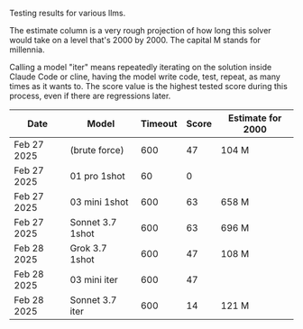 Testing results for various llms.

The estimate column is a very rough projection of how long this solver would take on a level that's 2000 by 2000. The capital M stands for millennia.

Calling a model "iter" means repeatedly iterating on the solution inside Claude Code or cline, having the model write code, test, repeat, as many times as it wants to. The score value is the highest tested score during this process, even if there are regressions later.

| Date        | Model         | Timeout  | Score    | Estimate for 2000 |
| --------    | --------      | -------- | -------- | -------- |
| Feb 27 2025 | (brute force) | 600       | 47       | 104 M |
| Feb 27 2025 | 01 pro 1shot  | 60       | 0        |  |
| Feb 27 2025 | 03 mini 1shot | 600       | 63        | 658 M |
| Feb 27 2025 | Sonnet 3.7 1shot | 600       |  63       | 696 M |
| Feb 28 2025 | Grok 3.7 1shot | 600       |  47       | 108 M |
| Feb 28 2025 | 03 mini iter | 600       |    47     |  |
| Feb 28 2025 | Sonnet 3.7 iter | 600       | 14        | 121 M |
